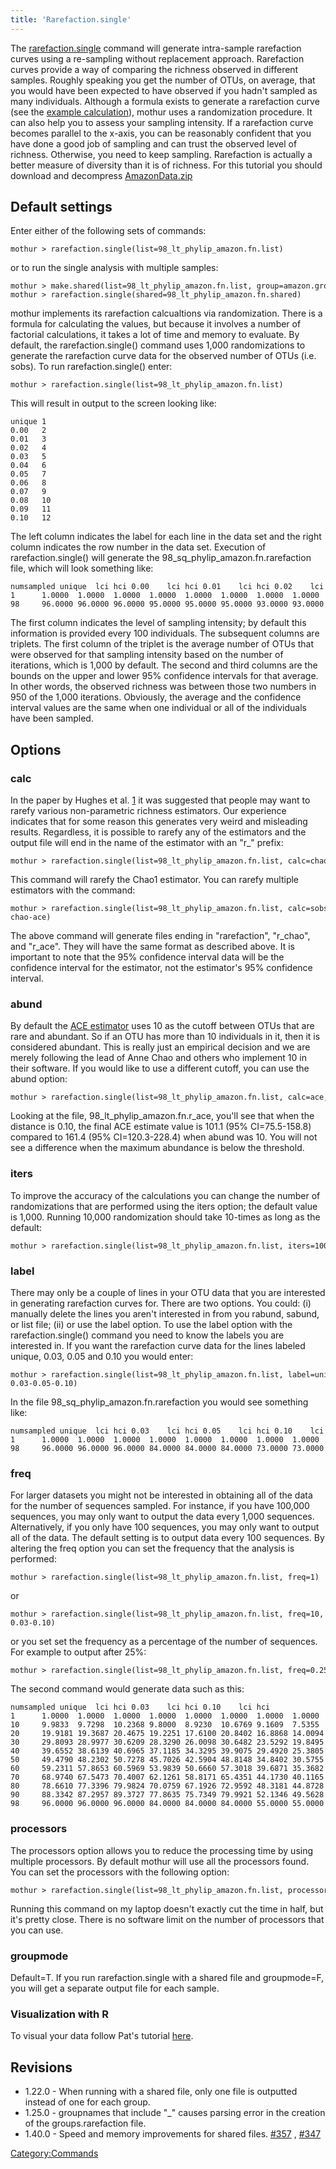 ```yaml
---
title: 'Rarefaction.single'
---
```

The [rarefaction.single](rarefaction.single) command will
generate intra-sample rarefaction curves using a re-sampling without
replacement approach. Rarefaction curves provide a way of comparing the
richness observed in different samples. Roughly speaking you get the
number of OTUs, on average, that you would have been expected to have
observed if you hadn\'t sampled as many individuals. Although a formula
exists to generate a rarefaction curve (see the [ example
calculation](rarefaction)), mothur uses a randomization
procedure. It can also help you to assess your sampling intensity. If a
rarefaction curve becomes parallel to the x-axis, you can be reasonably
confident that you have done a good job of sampling and can trust the
observed level of richness. Otherwise, you need to keep sampling.
Rarefaction is actually a better measure of diversity than it is of
richness. For this tutorial you should download and decompress
[AmazonData.zip](Media:AmazonData.zip)


## Default settings

Enter either of the following sets of commands:

    mothur > rarefaction.single(list=98_lt_phylip_amazon.fn.list)

or to run the single analysis with multiple samples:

    mothur > make.shared(list=98_lt_phylip_amazon.fn.list, group=amazon.groups)
    mothur > rarefaction.single(shared=98_lt_phylip_amazon.fn.shared)

mothur implements its rarefaction calcualtions via randomization. There
is a formula for calculating the values, but because it involves a
number of factorial calculations, it takes a lot of time and memory to
evaluate. By default, the rarefaction.single() command uses 1,000
randomizations to generate the rarefaction curve data for the observed
number of OTUs (i.e. sobs). To run rarefaction.single() enter:

    mothur > rarefaction.single(list=98_lt_phylip_amazon.fn.list)

This will result in output to the screen looking like:

    unique 1
    0.00   2
    0.01   3
    0.02   4
    0.03   5
    0.04   6
    0.05   7
    0.06   8
    0.07   9
    0.08   10
    0.09   11
    0.10   12

The left column indicates the label for each line in the data set and
the right column indicates the row number in the data set. Execution of
rarefaction.single() will generate the
98\_sq\_phylip\_amazon.fn.rarefaction file, which will look something
like:

    numsampled unique  lci hci 0.00    lci hci 0.01    lci hci 0.02    lci hci
    1      1.0000  1.0000  1.0000  1.0000  1.0000  1.0000  1.0000  1.0000  1.0000  1.0000  1.0000  1.0000
    98     96.0000 96.0000 96.0000 95.0000 95.0000 95.0000 93.0000 93.0000 93.0000 89.0000 89.0000 89.0000

The first column indicates the level of sampling intensity; by default
this information is provided every 100 individuals. The subsequent
columns are triplets. The first column of the triplet is the average
number of OTUs that were observed for that sampling intensity based on
the number of iterations, which is 1,000 by default. The second and
third columns are the bounds on the upper and lower 95% confidence
intervals for that average. In other words, the observed richness was
between those two numbers in 950 of the 1,000 iterations. Obviously, the
average and the confidence interval values are the same when one
individual or all of the individuals have been sampled.

## Options

### calc

In the paper by Hughes et al.
[1](http://aem.asm.org/cgi/content/full/67/10/4399?view=long&pmid=11571135)
it was suggested that people may want to rarefy various non-parametric
richness estimators. Our experience indicates that for some reason this
generates very weird and misleading results. Regardless, it is possible
to rarefy any of the estimators and the output file will end in the name
of the estimator with an \"r\_\" prefix:

    mothur > rarefaction.single(list=98_lt_phylip_amazon.fn.list, calc=chao)

This command will rarefy the Chao1 estimator. You can rarefy multiple
estimators with the command:

    mothur > rarefaction.single(list=98_lt_phylip_amazon.fn.list, calc=sobs-chao-ace)

The above command will generate files ending in \"rarefaction\",
\"r\_chao\", and \"r\_ace\". They will have the same format as described
above. It is important to note that the 95% confidence interval data
will be the confidence interval for the estimator, not the estimator\'s
95% confidence interval.

### abund

By default the [ACE estimator](ACE_estimator) uses 10 as the
cutoff between OTUs that are rare and abundant. So if an OTU has more
than 10 individuals in it, then it is considered abundant. This is
really just an empirical decision and we are merely following the lead
of Anne Chao and others who implement 10 in their software. If you would
like to use a different cutoff, you can use the abund option:

    mothur > rarefaction.single(list=98_lt_phylip_amazon.fn.list, calc=ace, abund=5)

Looking at the file, 98\_lt\_phylip\_amazon.fn.r\_ace, you\'ll see that
when the distance is 0.10, the final ACE estimate value is 101.1 (95%
CI=75.5-158.8) compared to 161.4 (95% CI=120.3-228.4) when abund was 10.
You will not see a difference when the maximum abundance is below the
threshold.

### iters

To improve the accuracy of the calculations you can change the number of
randomizations that are performed using the iters option; the default
value is 1,000. Running 10,000 randomization should take 10-times as
long as the default:

    mothur > rarefaction.single(list=98_lt_phylip_amazon.fn.list, iters=10000)

### label

There may only be a couple of lines in your OTU data that you are
interested in generating rarefaction curves for. There are two options.
You could: (i) manually delete the lines you aren\'t interested in from
you rabund, sabund, or list file; (ii) or use the label option. To use
the label option with the rarefaction.single() command you need to know
the labels you are interested in. If you want the rarefaction curve data
for the lines labeled unique, 0.03, 0.05 and 0.10 you would enter:

    mothur > rarefaction.single(list=98_lt_phylip_amazon.fn.list, label=unique-0.03-0.05-0.10)

In the file 98\_sq\_phylip\_amazon.fn.rarefaction you would see
something like:

    numsampled unique  lci hci 0.03    lci hci 0.05    lci hci 0.10    lci hci
    1      1.0000  1.0000  1.0000  1.0000  1.0000  1.0000  1.0000  1.0000  1.0000  1.0000  1.0000  1.0000
    98     96.0000 96.0000 96.0000 84.0000 84.0000 84.0000 73.0000 73.0000 73.0000 55.0000 55.0000 55.0000

### freq

For larger datasets you might not be interested in obtaining all of the
data for the number of sequences sampled. For instance, if you have
100,000 sequences, you may only want to output the data every 1,000
sequences. Alternatively, if you only have 100 sequences, you may only
want to output all of the data. The default setting is to output data
every 100 sequences. By altering the freq option you can set the
frequency that the analysis is performed:

    mothur > rarefaction.single(list=98_lt_phylip_amazon.fn.list, freq=1)

or

    mothur > rarefaction.single(list=98_lt_phylip_amazon.fn.list, freq=10, label=unique-0.03-0.10)

or you set set the frequency as a percentage of the number of sequences.
For example to output after 25%:

    mothur > rarefaction.single(list=98_lt_phylip_amazon.fn.list, freq=0.25)

The second command would generate data such as this:

    numsampled unique  lci hci 0.03    lci hci 0.10    lci hci
    1      1.0000  1.0000  1.0000  1.0000  1.0000  1.0000  1.0000  1.0000  1.0000
    10     9.9833  9.7298  10.2368 9.8000  8.9230  10.6769 9.1609  7.5355  10.7864
    20     19.9181 19.3687 20.4675 19.2251 17.6100 20.8402 16.8868 14.0094 19.7642
    30     29.8093 28.9977 30.6209 28.3290 26.0098 30.6482 23.5292 19.8495 27.2089
    40     39.6552 38.6139 40.6965 37.1185 34.3295 39.9075 29.4920 25.3805 33.6035
    50     49.4790 48.2302 50.7278 45.7026 42.5904 48.8148 34.8402 30.5755 39.1049
    60     59.2311 57.8653 60.5969 53.9839 50.6660 57.3018 39.6871 35.3682 44.0060
    70     68.9740 67.5473 70.4007 62.1261 58.8171 65.4351 44.1730 40.1165 48.2295
    80     78.6610 77.3396 79.9824 70.0759 67.1926 72.9592 48.3181 44.8728 51.7634
    90     88.3342 87.2957 89.3727 77.8635 75.7349 79.9921 52.1346 49.5628 54.7064
    98     96.0000 96.0000 96.0000 84.0000 84.0000 84.0000 55.0000 55.0000 55.0000

### processors

The processors option allows you to reduce the processing time by using
multiple processors. By default mothur will use all the processors
found. You can set the processors with the following option:

    mothur > rarefaction.single(list=98_lt_phylip_amazon.fn.list, processors=2)

Running this command on my laptop doesn\'t exactly cut the time in half,
but it\'s pretty close. There is no software limit on the number of
processors that you can use.

### groupmode

Default=T. If you run rarefaction.single with a shared file and
groupmode=F, you will get a separate output file for each sample.

### Visualization with R

To visual your data follow Pat\'s tutorial
[here](http://www.riffomonas.org/minimalR/06_line_plots.html).

## Revisions

-   1.22.0 - When running with a shared file, only one file is outputted
    instead of one for each group.
-   1.25.0 - groupnames that include \"\_\" causes parsing error in the
    creation of the groups.rarefaction file.
-   1.40.0 - Speed and memory improvements for shared files.
    [\#357](https://github.com/mothur/mothur/issues/357) ,
    [\#347](https://github.com/mothur/mothur/issues/347)

[Category:Commands](Category:Commands)
